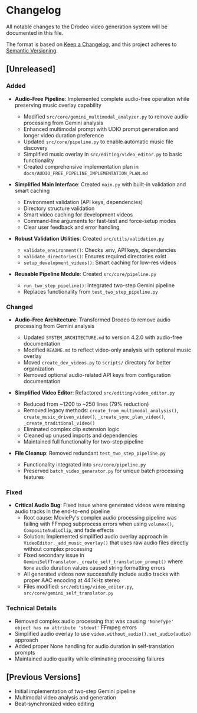 # Changelog

All notable changes to the Drodeo video generation system will be documented in this file.

The format is based on [Keep a Changelog](https://keepachangelog.com/en/1.0.0/),
and this project adheres to [Semantic Versioning](https://semver.org/spec/v2.0.0.html).

## [Unreleased]

### Added
- **Audio-Free Pipeline**: Implemented complete audio-free operation while preserving music overlay capability
  - Modified `src/core/gemini_multimodal_analyzer.py` to remove audio processing from Gemini analysis
  - Enhanced multimodal prompt with UDIO prompt generation and longer video duration preference
  - Updated `src/core/pipeline.py` to enable automatic music file discovery
  - Simplified music overlay in `src/editing/video_editor.py` to basic functionality
  - Created comprehensive implementation plan in `docs/AUDIO_FREE_PIPELINE_IMPLEMENTATION_PLAN.md`

- **Simplified Main Interface**: Created `main.py` with built-in validation and smart caching
  - Environment validation (API keys, dependencies)
  - Directory structure validation
  - Smart video caching for development videos
  - Command-line arguments for fast-test and force-setup modes
  - Clear user feedback and error handling

- **Robust Validation Utilities**: Created `src/utils/validation.py`
  - `validate_environment()`: Checks .env, API keys, dependencies
  - `validate_directories()`: Ensures required directories exist
  - `setup_development_videos()`: Smart caching for low-res videos

- **Reusable Pipeline Module**: Created `src/core/pipeline.py`
  - `run_two_step_pipeline()`: Integrated two-step Gemini pipeline
  - Replaces functionality from `test_two_step_pipeline.py`

### Changed
- **Audio-Free Architecture**: Transformed Drodeo to remove audio processing from Gemini analysis
  - Updated `SYSTEM_ARCHITECTURE.md` to version 4.2.0 with audio-free documentation
  - Modified `README.md` to reflect video-only analysis with optional music overlay
  - Moved `create_dev_videos.py` to `scripts/` directory for better organization
  - Removed optional audio-related API keys from configuration documentation

- **Simplified Video Editor**: Refactored `src/editing/video_editor.py`
  - Reduced from ~1200 to ~250 lines (79% reduction)
  - Removed legacy methods: `create_from_multimodal_analysis()`, `create_music_driven_video()`, `_create_sync_plan_video()`, `_create_traditional_video()`
  - Eliminated complex clip extension logic
  - Cleaned up unused imports and dependencies
  - Maintained full functionality for two-step pipeline

- **File Cleanup**: Removed redundant `test_two_step_pipeline.py`
  - Functionality integrated into `src/core/pipeline.py`
  - Preserved `batch_video_generator.py` for unique batch processing features

### Fixed
- **Critical Audio Bug**: Fixed issue where generated videos were missing audio tracks in the end-to-end pipeline
  - Root cause: MoviePy's complex audio processing pipeline was failing with FFmpeg subprocess errors when using `volumex()`, `CompositeAudioClip`, and fade effects
  - Solution: Implemented simplified audio overlay approach in `VideoEditor._add_music_overlay()` that uses raw audio files directly without complex processing
  - Fixed secondary issue in `GeminiSelfTranslator._create_self_translation_prompt()` where `None` audio duration values caused string formatting errors
  - All generated videos now successfully include audio tracks with proper AAC encoding at 44.1kHz stereo
  - Files modified: `src/editing/video_editor.py`, `src/core/gemini_self_translator.py`

### Technical Details
- Removed complex audio processing that was causing `'NoneType' object has no attribute 'stdout'` FFmpeg errors
- Simplified audio overlay to use `video.without_audio().set_audio(audio)` approach
- Added proper None handling for audio duration in self-translation prompts
- Maintained audio quality while eliminating processing failures

## [Previous Versions]
- Initial implementation of two-step Gemini pipeline
- Multimodal video analysis and generation
- Beat-synchronized video editing
